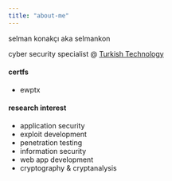 ```yaml
---
title: "about-me"
---
```


selman konakçı aka selmankon

cyber security specialist @ [Turkish Technology](https://www.turkishtechnology.com)

#### certfs

* ewptx

#### research interest

* application security
* exploit development
* penetration testing
* information security
* web app development
* cryptography & cryptanalysis
